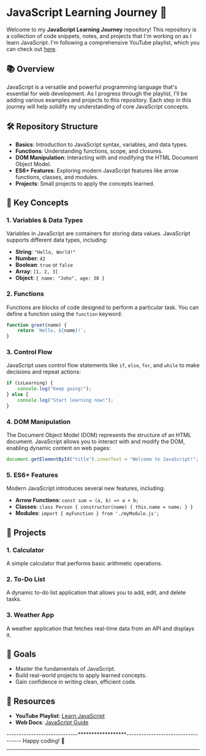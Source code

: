 # JavaScript Learning Journey 🚀

Welcome to my **JavaScript Learning Journey** repository! This repository is a collection of code snippets, notes, and projects that I'm working on as I learn JavaScript. I'm following a comprehensive YouTube playlist, which you can check out [here](https://www.youtube.com/playlist?list=PLwgFb6VsUj_l3XGLgZTf5lXq9rPAQ9COu). 

## 📚 Overview

JavaScript is a versatile and powerful programming language that's essential for web development. As I progress through the playlist, I'll be adding various examples and projects to this repository. Each step in this journey will help solidify my understanding of core JavaScript concepts.

## 🛠️ Repository Structure

- **Basics**: Introduction to JavaScript syntax, variables, and data types.
- **Functions**: Understanding functions, scope, and closures.
- **DOM Manipulation**: Interacting with and modifying the HTML Document Object Model.
- **ES6+ Features**: Exploring modern JavaScript features like arrow functions, classes, and modules.
- **Projects**: Small projects to apply the concepts learned.

## 🧠 Key Concepts

### 1. Variables & Data Types
Variables in JavaScript are containers for storing data values. JavaScript supports different data types, including:

- **String**: `"Hello, World!"`
- **Number**: `42`
- **Boolean**: `true` or `false`
- **Array**: `[1, 2, 3]`
- **Object**: `{ name: "John", age: 30 }`

### 2. Functions
Functions are blocks of code designed to perform a particular task. You can define a function using the `function` keyword:

```javascript
function greet(name) {
    return `Hello, ${name}!`;
}
```

### 3. Control Flow
JavaScript uses control flow statements like `if`, `else`, `for`, and `while` to make decisions and repeat actions:

```javascript
if (isLearning) {
    console.log("Keep going!");
} else {
    console.log("Start learning now!");
}
```

### 4. DOM Manipulation
The Document Object Model (DOM) represents the structure of an HTML document. JavaScript allows you to interact with and modify the DOM, enabling dynamic content on web pages:

```javascript
document.getElementById("title").innerText = "Welcome to JavaScript!";
```

### 5. ES6+ Features
Modern JavaScript introduces several new features, including:

- **Arrow Functions**: `const sum = (a, b) => a + b;`
- **Classes**: `class Person { constructor(name) { this.name = name; } }`
- **Modules**: `import { myFunction } from './myModule.js';`

## 🚀 Projects

### 1. **Calculator**
A simple calculator that performs basic arithmetic operations.

### 2. **To-Do List**
A dynamic to-do list application that allows you to add, edit, and delete tasks.

### 3. **Weather App**
A weather application that fetches real-time data from an API and displays it.

## 🎯 Goals

- Master the fundamentals of JavaScript.
- Build real-world projects to apply learned concepts.
- Gain confidence in writing clean, efficient code.

## 🔗 Resources

- **YouTube Playlist**: [Learn JavaScript](https://www.youtube.com/playlist?list=PLwgFb6VsUj_l3XGLgZTf5lXq9rPAQ9COu)
- **Web Docs**: [JavaScript Guide](https://javascript.info/)

-----------------------------******************-----------------------------------
Happy coding! 🎉

---
